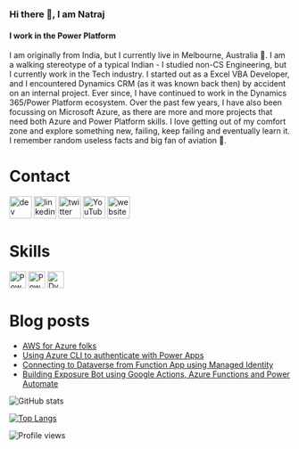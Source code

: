 ### Hi there 👋, I am Natraj
#### I work in the Power Platform

I am originally from India, but I currently live in Melbourne, Australia 🦘. I am a walking stereotype of a typical Indian - I studied non-CS Engineering, but I currently work in the Tech industry. I started out as a Excel VBA Developer, and I encountered Dynamics CRM (as it was known back then) by accident on an internal project. Ever since, I have continued to work in the Dynamics 365/Power Platform ecosystem. Over the past few years, I have also been focussing on Microsoft Azure, as there are more and more projects that need both Azure and Power Platform skills. I love getting out of my comfort zone and explore something new, failing, keep failing and eventually learn it. I remember random useless facts and big fan of aviation 🛫.

# Contact
[<img src='https://img.shields.io/badge/DEV.TO-%230A0A0A.svg?&style=for-the-badge&logo=dev-dot-to&logoColor=white' alt='dev' height='40'>](https://dev.to/rajyraman)  [<img src='https://img.shields.io/badge/linkedin-%230077B5.svg?&style=for-the-badge&logo=linkedin&logoColor=white' alt='linkedin' height='40'>](https://www.linkedin.com/in/natrajyegnaraman/)  [<img src='https://img.shields.io/badge/twitter-%231DA1F2.svg?&style=for-the-badge&logo=twitter&logoColor=white' alt='twitter' height='40'>](https://twitter.com/rajyraman)  [<img src='https://img.shields.io/youtube/channel/subscribers/UC5mPDVRJg6LwfcGWiOhYymw?style=for-the-badge' alt='YouTube' height='40'>](https://www.youtube.com/c/NatrajYegnaraman)  [<img src='https://img.shields.io/badge/rss-%23FFA500.svg?&style=for-the-badge&logo=rss&logoColor=white' alt='website' height='40'>](https://dreamingincrm.com/feed)

# Skills
[<img src='https://img.shields.io/badge/Power%20Apps-%23742774.svg?&style=flat-square&logo=microsoft&logoColor=white' alt='PowerApps' height='30'>](https://powerapps.microsoft.com/)
[<img src='https://img.shields.io/badge/Power%20Automate-%2306f.svg?&style=flat-square&logo=microsoft&logoColor=white' alt='PowerAutomate' height='30'>](https://flow.microsoft.com)
[<img src='https://img.shields.io/badge/Dynamics%20365-%23002050.svg?&style=flat-square&logo=Dynamics%20365&logoColor=white' alt='Dynamics 365' height='30'>](https://dynamics.microsoft.com/)

# Blog posts
<!-- BLOG-POST-LIST:START -->
- [AWS for Azure folks](https://dreamingincrm.com/2022/06/05/aws-for-azure-folks/)
- [Using Azure CLI to authenticate with Power Apps](https://dreamingincrm.com/2022/02/09/using-azure-cli-to-authenticate-with-power-apps/)
- [Connecting to Dataverse from Function App using Managed Identity](https://dreamingincrm.com/2021/11/16/connecting-to-dataverse-from-function-app-using-managed-identity/)
- [Building Exposure Bot using Google Actions, Azure Functions and Power Automate](https://dreamingincrm.com/2021/10/18/building-exposure-bot-using-google-actions-azure-functions-and-power-automate/)
<!-- BLOG-POST-LIST:END -->

![GitHub stats](https://github-readme-stats.vercel.app/api?username=rajyraman&show_icons=true)  

[![Top Langs](https://github-readme-stats.vercel.app/api/top-langs/?username=rajyraman)](https://github.com/anuraghazra/github-readme-stats)

![Profile views](https://gpvc.arturio.dev/rajyraman)

